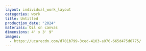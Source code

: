 ```yaml
---
layout: individual_work_layout
categories: work
title: Untitled
production_date: "2024"
materials: Oil on canvas
dimensions: 4' x 3' 9"
images:
  - https://ucarecdn.com/d701b799-3ced-4103-a070-665d475d6775/
---
```

